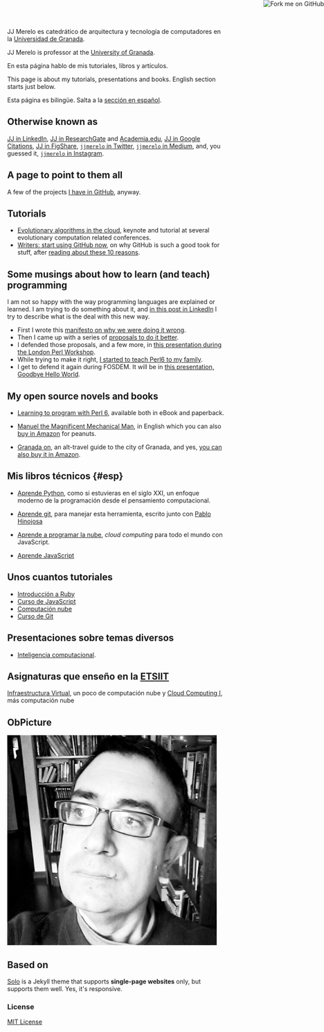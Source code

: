 
JJ Merelo es catedrático de arquitectura y tecnología de computadores
en la [Universidad de Granada](http://www.ugr.es). 

JJ Merelo is professor at
the [University of Granada](http://www.ugr.es). 

En esta página hablo de mis tutoriales, libros y artículos.

This page is about my tutorials, presentations and books. English
section starts just below.

Esta página es bilingüe. Salta a la [sección en español](#esp).

## Otherwise known as

[JJ in LinkedIn](https://es.linkedin.com/in/juan-j-merelo-0815),
[JJ in ResearchGate](https://www.researchgate.net/profile/Juan_Merelo_Guervos) and [Academia.edu](https://granada.academia.edu/JJMerelo),
[JJ in Google Citations](https://scholar.google.com/citations?hl=es&user=gFxqc64AAAAJ&sortby=pubdate&view_op=list_works&gmla=AJsN-F4aLi8A_X-cWhzBV8HogSonX_pu-wVQjUQVR78Ki94PBggSH0j8WE1vcDm0ctxxeR980SO6aWN2eWOoa3Os8EvRn6tpyD6mdfEiY4HRwKgcVHxl0LQ),
[JJ in FigShare](https://figshare.com/authors/Juan_J_Merelo/541327),
[`jjmerelo` in Twitter](http://twitter.com/jjmerelo),
[`jjmerelo` in Medium](https://medium.com/@jjmerelo), and, you guessed
it, [`jjmerelo` in Instagram](https://www.instagram.com/jjmerelo/). 


## A page to point to them all

A few of the projects [I have in GitHub](http://github.com/JJ),
anyway.

## Tutorials

* [Evolutionary algorithms in the cloud](http://jj.github.io/cloudy-ga/#/),
  keynote and tutorial at several evolutionary computation related
  conferences. 
* [Writers: start using GitHub now](https://medium.com/@jjmerelo/writers-start-using-github-now-9b05aaeae03d),
  on why GitHub is such a good took for stuff, after [reading about
  these 10 reasons](https://medium.com/@jjmerelo/top-ten-reasons-github-is-a-great-tool-for-creative-writers-d0e8b27de71d#.wmkf1gebd).
  
## Some musings about how to learn (and teach) programming

I am not so happy with the way programming languages are explained or learned. I am trying to do something about it, and [in this post in LinkedIn](https://www.linkedin.com/pulse/new-way-teaching-how-program-juan-j-merelo?trk=prof-post) I try to describe what is the deal with this new way. 

* First I wrote this [manifesto on why we were doing it wrong](https://medium.com/@jjmerelo/teaching-computer-languages-we-re-doing-it-wrong-9baf7548904a#.z5nd5hi67).
* Then I came up with a series of [proposals to do it better](https://medium.com/@jjmerelo/learning-to-program-good-edfdc939753e#.99th86dlq). 
* I defended those proposals, and a few more, in [this presentation during the London Perl Workshop](https://jj.github.io/lpw16/#/4/4). 
* While trying to make it right, [I started to teach Perl6 to my family](https://medium.com/@jjmerelo/some-time-ago-i-found-i-did-not-like-the-way-the-way-programming-was-taught-3786e60882c#.22bppmqcp). 
* I get to defend it again during FOSDEM. It will be in [this presentation, Goodbye Hello World](https://jj.github.io/goodbye-hello-world). 

## My open source novels and books

* [Learning to program with Perl 6](http://amzn.to/2eQ2d2j), available
  both in eBook and paperback.
  
* [Manuel the Magnificent Mechanical Man](http://jj.github.io/hoborg),
  in English which you can also
  [buy in Amazon](http://amzn.to/1qIMTp5) for peanuts.
* [Granada on](http://amzn.to/2uB1PtQ), an alt-travel guide to the city of
  Granada, and yes,
  [you can also buy it in Amazon](http://amzn.to/23nQLNm). 
  
## Mis libros técnicos {#esp}

* [Aprende Python](http://amzn.to/2vgVhzn), como si estuvieras en el
  siglo XXI, un enfoque moderno de la programación desde el
  pensamiento computacional.

* [Aprende git](http://amzn.to/2ve7F4v), para manejar esta
  herramienta, escrito junto
  con [Pablo Hinojosa](http://psicobyte.com)
  
* [Aprende a programar la nube](https://granada.academia.edu/JJMerelo),
  *cloud computing* para todo el mundo con JavaScript.
 
* [Aprende JavaScript](http://amzn.to/2uBkAdf)

## Unos cuantos tutoriales 

* [Introducción a Ruby](http://jj.github.io/ruby-para-impacientes)
* [Curso de JavaScript](https://github.com/JJ/curso-js)
* [Computación nube](https://jj.github.io/cloud-computing)
* [Curso de Git](https://github.com/oslugr/curso-git)

## Presentaciones sobre temas diversos

* [Inteligencia computacional](http://jj.github.io/ci-carmona).

## Asignaturas que enseño en la [ETSIIT](http://etsiit.ugr.es)

[Infraestructura Virtual](http://jj.github.io/IV/), un poco de
computación nube y [Cloud Computing I](http://jj.github.io/CC), más
computación nube

## ObPicture

![JJ Merelo](jj.png)

## Based on

[Solo](http://chibicode.github.io/solo) is a Jekyll theme that supports **single-page websites** only, but supports them well. Yes, it's responsive.

### License

[MIT License](http://chibicode.mit-license.org/)

<a href="https://github.com/JJ/jj.github.io"><img style="position: absolute; top: 0; right: 0; border: 0;" src="https://s3.amazonaws.com/github/ribbons/forkme_right_darkblue_121621.png" alt="Fork me on GitHub"></a>
